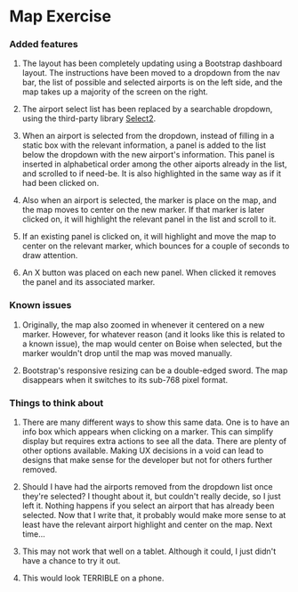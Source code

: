 # Map Exercise

### Added features
1) The layout has been completely updating using a Bootstrap dashboard layout. The instructions have been moved to a dropdown from the nav bar, the list of possible and selected airports is on the left side, and the map takes up a majority of the screen on the right.

2) The airport select list has been replaced by a searchable dropdown, using the third-party library [Select2](https://select2.github.io/).

3) When an airport is selected from the dropdown, instead of filling in a static box with the relevant information, a panel is added to the list below the dropdown with the new airport's information. This panel is inserted in alphabetical order among the other aiports already in the list, and scrolled to if need-be. It is also highlighted in the same way as if it had been clicked on. 

4) Also when an airport is selected, the marker is place on the map, and the map moves to center on the new marker. If that marker is later clicked on, it will highlight the relevant panel in the list and scroll to it.

5) If an existing panel is clicked on, it will highlight and move the map to center on the relevant marker, which bounces for a couple of seconds to draw attention.

6) An X button was placed on each new panel.  When clicked it removes the panel and its associated marker.

### Known issues
1) Originally, the map also zoomed in whenever it centered on a new marker.  However, for whatever reason (and it looks like this is related to a known issue), the map would center on Boise when selected, but the marker wouldn't drop until the map was moved manually.

2) Bootstrap's responsive resizing can be a double-edged sword. The map disappears when it switches to its sub-768 pixel format.

### Things to think about
1) There are many different ways to show this same data. One is to have an info box which appears when clicking on a marker. This can simplify display but requires extra actions to see all the data. There are plenty of other options available. Making UX decisions in a void can lead to designs that make sense for the developer but not for others further removed.

2) Should I have had the airports removed from the dropdown list once they're selected? I thought about it, but couldn't really decide, so I just left it. Nothing happens if you select an airport that has already been selected. Now that I write that, it probably would make more sense to at least have the relevant airport highlight and center on the map. Next time...

3) This may not work that well on a tablet. Although it could, I just didn't have a chance to try it out.

4) This would look TERRIBLE on a phone.
